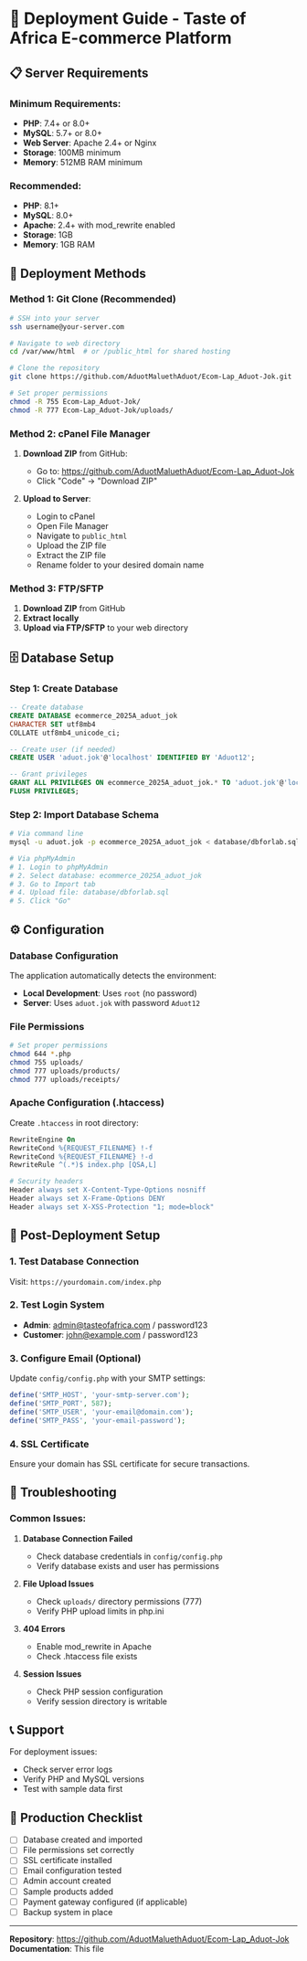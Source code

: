 # 🚀 Deployment Guide - Taste of Africa E-commerce Platform

## 📋 Server Requirements

### **Minimum Requirements:**
- **PHP**: 7.4+ or 8.0+
- **MySQL**: 5.7+ or 8.0+
- **Web Server**: Apache 2.4+ or Nginx
- **Storage**: 100MB minimum
- **Memory**: 512MB RAM minimum

### **Recommended:**
- **PHP**: 8.1+
- **MySQL**: 8.0+
- **Apache**: 2.4+ with mod_rewrite enabled
- **Storage**: 1GB
- **Memory**: 1GB RAM

## 🎯 Deployment Methods

### **Method 1: Git Clone (Recommended)**

```bash
# SSH into your server
ssh username@your-server.com

# Navigate to web directory
cd /var/www/html  # or /public_html for shared hosting

# Clone the repository
git clone https://github.com/AduotMaluethAduot/Ecom-Lap_Aduot-Jok.git

# Set proper permissions
chmod -R 755 Ecom-Lap_Aduot-Jok/
chmod -R 777 Ecom-Lap_Aduot-Jok/uploads/
```

### **Method 2: cPanel File Manager**

1. **Download ZIP** from GitHub:
   - Go to: https://github.com/AduotMaluethAduot/Ecom-Lap_Aduot-Jok
   - Click "Code" → "Download ZIP"

2. **Upload to Server**:
   - Login to cPanel
   - Open File Manager
   - Navigate to `public_html`
   - Upload the ZIP file
   - Extract the ZIP file
   - Rename folder to your desired domain name

### **Method 3: FTP/SFTP**

1. **Download ZIP** from GitHub
2. **Extract locally**
3. **Upload via FTP/SFTP** to your web directory

## 🗄️ Database Setup

### **Step 1: Create Database**

```sql
-- Create database
CREATE DATABASE ecommerce_2025A_aduot_jok 
CHARACTER SET utf8mb4 
COLLATE utf8mb4_unicode_ci;

-- Create user (if needed)
CREATE USER 'aduot.jok'@'localhost' IDENTIFIED BY 'Aduot12';

-- Grant privileges
GRANT ALL PRIVILEGES ON ecommerce_2025A_aduot_jok.* TO 'aduot.jok'@'localhost';
FLUSH PRIVILEGES;
```

### **Step 2: Import Database Schema**

```bash
# Via command line
mysql -u aduot.jok -p ecommerce_2025A_aduot_jok < database/dbforlab.sql

# Via phpMyAdmin
# 1. Login to phpMyAdmin
# 2. Select database: ecommerce_2025A_aduot_jok
# 3. Go to Import tab
# 4. Upload file: database/dbforlab.sql
# 5. Click "Go"
```

## ⚙️ Configuration

### **Database Configuration**
The application automatically detects the environment:
- **Local Development**: Uses `root` (no password)
- **Server**: Uses `aduot.jok` with password `Aduot12`

### **File Permissions**
```bash
# Set proper permissions
chmod 644 *.php
chmod 755 uploads/
chmod 777 uploads/products/
chmod 777 uploads/receipts/
```

### **Apache Configuration (.htaccess)**
Create `.htaccess` in root directory:

```apache
RewriteEngine On
RewriteCond %{REQUEST_FILENAME} !-f
RewriteCond %{REQUEST_FILENAME} !-d
RewriteRule ^(.*)$ index.php [QSA,L]

# Security headers
Header always set X-Content-Type-Options nosniff
Header always set X-Frame-Options DENY
Header always set X-XSS-Protection "1; mode=block"
```

## 🔧 Post-Deployment Setup

### **1. Test Database Connection**
Visit: `https://yourdomain.com/index.php`

### **2. Test Login System**
- **Admin**: admin@tasteofafrica.com / password123
- **Customer**: john@example.com / password123

### **3. Configure Email (Optional)**
Update `config/config.php` with your SMTP settings:

```php
define('SMTP_HOST', 'your-smtp-server.com');
define('SMTP_PORT', 587);
define('SMTP_USER', 'your-email@domain.com');
define('SMTP_PASS', 'your-email-password');
```

### **4. SSL Certificate**
Ensure your domain has SSL certificate for secure transactions.

## 🚨 Troubleshooting

### **Common Issues:**

1. **Database Connection Failed**
   - Check database credentials in `config/config.php`
   - Verify database exists and user has permissions

2. **File Upload Issues**
   - Check `uploads/` directory permissions (777)
   - Verify PHP upload limits in php.ini

3. **404 Errors**
   - Enable mod_rewrite in Apache
   - Check .htaccess file exists

4. **Session Issues**
   - Check PHP session configuration
   - Verify session directory is writable

## 📞 Support

For deployment issues:
- Check server error logs
- Verify PHP and MySQL versions
- Test with sample data first

## 🎯 Production Checklist

- [ ] Database created and imported
- [ ] File permissions set correctly
- [ ] SSL certificate installed
- [ ] Email configuration tested
- [ ] Admin account created
- [ ] Sample products added
- [ ] Payment gateway configured (if applicable)
- [ ] Backup system in place

---

**Repository**: https://github.com/AduotMaluethAduot/Ecom-Lap_Aduot-Jok
**Documentation**: This file

